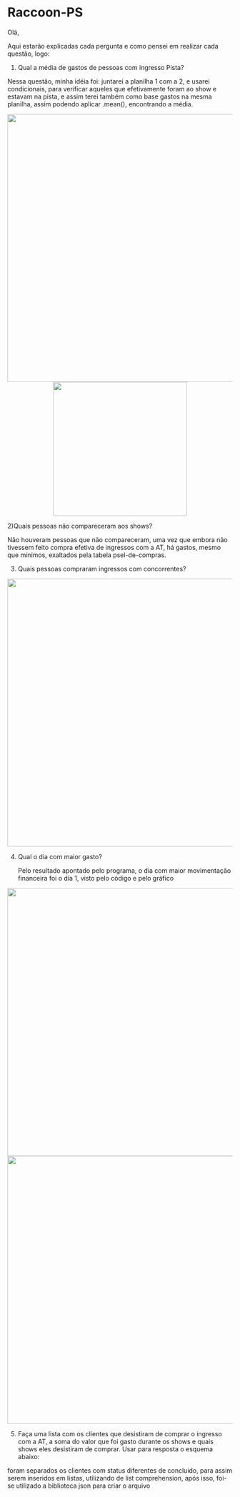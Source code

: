 # Raccoon-PS

Olá,

Aqui estarão explicadas cada pergunta e como pensei em realizar cada questão, logo:


1) Qual a média de gastos de pessoas com ingresso Pista?

  Nessa questão, minha idéia foi: juntarei a planilha 1 com a 2, e usarei condicionais, para verificar aqueles que efetivamente foram ao show e estavam na pista, e assim terei também como base gastos na mesma planilha, assim podendo aplicar .mean(), encontrando a média.


<div align="center">
<img src="[https://user-images.githubusercontent.com/87606621/172808919-2c788e20-2596-4c37-9b99-0860b789c23e.PNG](https://user-images.githubusercontent.com/87606621/172817935-dd4d8e03-2a62-480f-a5fb-325d27a0d0b9.PNG)" width="600px" /><br>
<img src="https://user-images.githubusercontent.com/87606621/172808608-0c740c8d-8d81-4d73-84b5-40b6960268c5.PNG" width="300px" />
</div>

2)Quais pessoas não compareceram aos shows?

  Não houveram pessoas que não compareceram, uma vez que embora não tivessem feito compra efetiva de ingressos com a AT, há gastos, mesmo que mínimos, exaltados pela tabela psel-de-compras.
  
3) Quais pessoas compraram ingressos com concorrentes?
    
    <div align="center">
<img src="https://user-images.githubusercontent.com/87606621/172722207-553754d5-26a3-4371-a482-7b5dd962501b.PNG" width="600px" />
</div>
    
 4) Qual o dia com maior gasto?

    Pelo resultado apontado pelo programa, o dia com maior movimentação financeira foi o dia 1, visto pelo código e pelo gráfico
    
     <div align="center">
<img src="https://user-images.githubusercontent.com/87606621/172722500-8444e0d1-30af-4e2a-b914-a8319016afc2.PNG" width="600px" /><br>
<img src="https://user-images.githubusercontent.com/87606621/172722490-5579b256-6418-473f-870e-fdeb27713353.PNG" width="600px" />
</div>


    

 5) Faça uma lista com os clientes que desistiram de comprar o ingresso com a AT, a soma do valor que foi gasto durante os shows e quais shows eles desistiram de
comprar. Usar para resposta o esquema abaixo:

  foram separados os clientes com status diferentes de concluido, para assim serem inseridos em listas, utilizando de list comprehension, após isso, foi-se utilizado a biblioteca json para criar o arquivo
